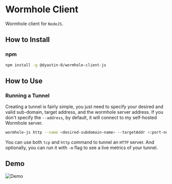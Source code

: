 # Wormhole Client
Wormhole client for `NodeJS`.

## How to Install

### npm

```bash
npm install -g @dyastin-0/wormhole-client-js
```

## How to Use

### Running a Tunnel

Creating a tunnel is fairly simple, you just need to specify your desired and valid sub-domain, target address, and the wormhole server address. If you don't specify the `--address`, by default, it will connect to my self-hosted Wormhole server.

```bash
wormhole-js http --name <desired-subdomain-name> --targetAddr <:port-number> --address <wormhole.server.address:443>
```

You can use both `tcp` and `http` command to tunnel an `HTTP` server. And optionally, you can run it with `-m` flag to see a live metrics of your tunnel.

## Demo

![Demo](snapshots/demo.gif)
